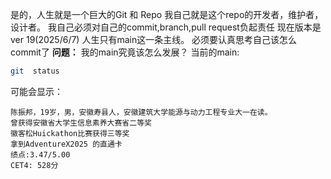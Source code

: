 是的，人生就是一个巨大的Git 和 Repo
我自己就是这个repo的开发者，维护者，设计者。
我自己必须对自己的commit,branch,pull request负起责任
现在版本是ver 19(2025/6/7)
人生只有main这一条主线。
必须要认真思考自己该怎么commit了
**问题：**
我的main究竟该怎么发展？
当前的main:
```bash
git  status
```
可能会显示：
```
陈振邦，19岁，男，安徽寿县人，安徽建筑大学能源与动力工程专业大一在读。
曾获得安徽省大学生信息素养大赛省二等奖
徽客松Huickathon比赛获得三等奖
拿到AdventureX2025 的直通卡
绩点:3.47/5.00
CET4: 528分
```



